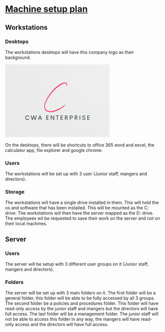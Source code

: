 # <u>**Machine setup plan**</u>

## Workstations

### Desktops

The workstations desktops will have this company logo as their background.

![logo](../screenshots/Logo.PNG)

On the desktops, there will be shortcuts to office 365 word and excel, the calculator app, file explorer and google chrome.

### Users

The workstations will be set up with 3 user (Junior staff, mangers and directors).

### Storage

The workstations will have a single drive installed in them. This will hold the os and software that has been installed. This will be mounted as the C: drive. The workstations will then have the server mapped as the D: drive. The employees wil be requested to save their work on the server and not on their local machines.

## Server

### Users

The server will be setup with 3 different user groups on it (Junior staff, mangers and directors).

### Folders

The server will be set up with 3 main folders on it. The first folder will be a general folder, this folder will be able to be fully accessed by all 3 groups. The second folder be a policies and procedures folder. This folder will have read only access by the junior staff and mangers but the directors will have full access. The last folder will be a management folder. The junior staff will not be able to access this folder in any way, the mangers will have read-only access and the directors will have full access.
